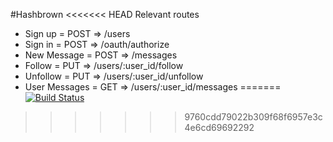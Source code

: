 #Hashbrown
<<<<<<< HEAD
Relevant routes
* Sign up = POST => /users
* Sign in = POST => /oauth/authorize
* New Message = POST => /messages
* Follow = PUT => /users/:user_id/follow
* Unfollow = PUT => /users/:user_id/unfollow
* User Messages = GET => /users/:user_id/messages
=======
[![Build Status](https://travis-ci.org/BWheatie/hashbrown.svg?branch=master)](https://travis-ci.org/BWheatie/hashbrown)
>>>>>>> 9760cdd79022b309f68f6957e3c4e6cd69692292
